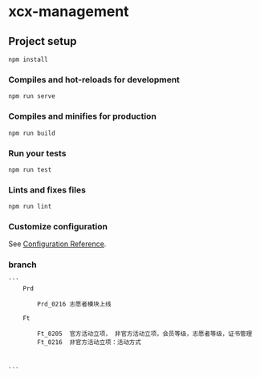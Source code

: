 # xcx-management

## Project setup
```
npm install
```

### Compiles and hot-reloads for development
```
npm run serve
```

### Compiles and minifies for production
```
npm run build
```

### Run your tests
```
npm run test
```

### Lints and fixes files
```
npm run lint
```

### Customize configuration
See [Configuration Reference](https://cli.vuejs.org/config/).


### branch
    ```
        Prd

            Prd_0216 志愿者模块上线

        Ft

            Ft_0205  官方活动立项， 非官方活动立项，会员等级，志愿者等级，证书管理
            Ft_0216  非官方活动立项：活动方式



    ```